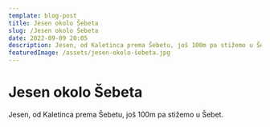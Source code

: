 ```yaml
---
template: blog-post
title: Jesen okolo Šebeta
slug: /Jesen okolo Šebeta
date: 2022-09-09 20:05
description: Jesen, od Kaletinca prema Šebetu, još 100m pa stižemo u Šebet.
featuredImage: /assets/jesen-okolo-šebeta.jpg
---
```



# Jesen okolo Šebeta

Jesen, od Kaletinca prema Šebetu, još 100m pa stižemo u Šebet.